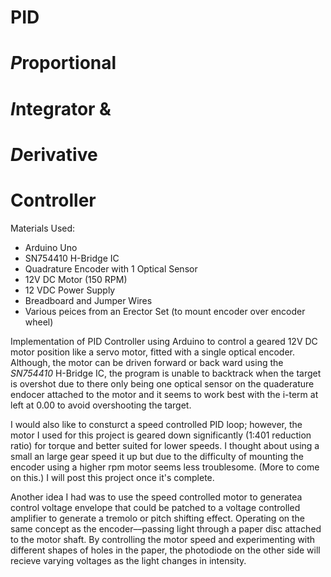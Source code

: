 # PID 

# *P*roportional 
# *I*ntegrator &
# *D*erivative 

# Controller

Materials Used:
* Arduino Uno
* SN754410 H-Bridge IC 
* Quadrature Encoder with 1 Optical Sensor
* 12V DC Motor (150 RPM)
* 12 VDC Power Supply 
* Breadboard and Jumper Wires
* Various peices from an Erector Set (to mount encoder over encoder wheel)

Implementation of PID Controller using Arduino to control a geared 12V DC motor position like a servo motor, 
fitted with a single optical encoder. Although, the motor can be driven forward or back ward using the *SN754410* H-Bridge IC, 
the program is unable to backtrack when the target is overshot due to there only being one optical sensor on the quaderature endocer
attached to the motor and it seems to work best with the i-term at left at 0.00 to avoid overshooting the target.   

I would also like to consturct a speed controlled PID loop; however, the motor I used for this project is geared down significantly 
(1:401 reduction ratio) for torque and better suited for lower speeds. 
I thought about using a small an large gear speed it up but due to the difficulty of mounting the encoder using a higher rpm motor seems less troublesome. (More to come on this.)
I will post this project once it's complete. 

Another idea I had was to use the speed controlled motor to generatea control voltage envelope that could be patched to 
a voltage controlled amplifier to generate a tremolo or pitch shifting effect. Operating on the same concept as the encoder––passing light 
through a paper disc attached to the motor shaft. By controlling the motor speed and experimenting with different shapes 
of holes in the paper, the photodiode on the other side will recieve varying voltages as the light changes in intensity. 

